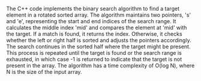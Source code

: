 The C++ code implements the binary search algorithm to find a target element in a rotated sorted array. The algorithm maintains two pointers,
's' and 'e', representing the start and end indices of the search range. It calculates the middle index 'mid' and compares the element at 'mid' 
with the target. If a match is found, it returns the index. Otherwise, it checks whether the left or right half is sorted and adjusts the pointers 
accordingly. The search continues in the sorted half where the target might be present. This process is repeated until the target is found or the
search range is exhausted, in which case -1 is returned to indicate that the target is not present in the array. The algorithm has a time complexity
of O(log N), where N is the size of the input array.
